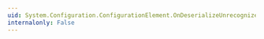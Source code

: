 ```yaml
---
uid: System.Configuration.ConfigurationElement.OnDeserializeUnrecognizedAttribute(System.String,System.String)
internalonly: False
---
```

